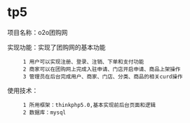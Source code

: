 # tp5

项目名称：o2o团购网

实现功能：实现了团购网的基本功能

         1 用户可以实现注册、登录、注销、下单和支付功能
         2 商家可以在团购网上完成入驻申请、门店开启申请、商品上架操作
         3 管理员在后台完成用户、商家、门店、分类、商品的相关curd操作
        
使用技术：

         1 所用框架：thinkphp5.0,基本实现前后台页面和逻辑
         2 数据库：mysql
